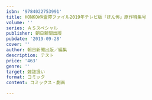 ```yaml
---
isbn: '9784022753991'
title: HONKOWA霊障ファイル2019年テレビ版「ほん怖」原作特集号
volume: ''
series: ＡＳスペシャル
publisher: 朝日新聞出版
pubdate: '2019-09-28'
cover: ''
author: 朝日新聞出版／編集
description: テスト
price: '463'
genre: ''
target: 雑誌扱い
format: コミック
content: コミックス・劇画

---
```

